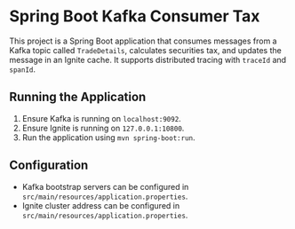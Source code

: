 # Spring Boot Kafka Consumer Tax

This project is a Spring Boot application that consumes messages from a Kafka topic called `TradeDetails`, calculates securities tax, and updates the message in an Ignite cache. It supports distributed tracing with `traceId` and `spanId`.

## Running the Application

1. Ensure Kafka is running on `localhost:9092`.
2. Ensure Ignite is running on `127.0.0.1:10800`.
3. Run the application using `mvn spring-boot:run`.

## Configuration

- Kafka bootstrap servers can be configured in `src/main/resources/application.properties`.
- Ignite cluster address can be configured in `src/main/resources/application.properties`.